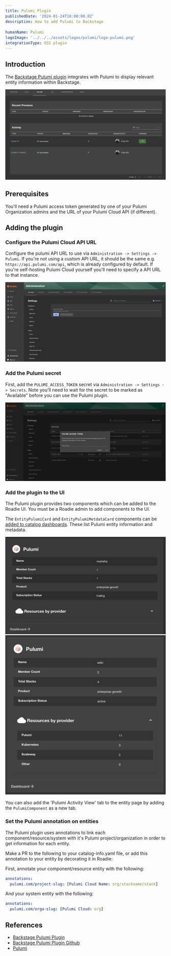 ```yaml
---
title: Pulumi Plugin
publishedDate: '2024-01-24T10:00:00.0Z'
description: How to add Pulumi to Backstage

humanName: Pulumi
logoImage: '../../../assets/logos/pulumi/logo-pulumi.png'
integrationType: OSS plugin
---
```


## Introduction

The [Backstage Pulumi plugin](https://github.com/pulumi/pulumi-backstage-plugin) integrates with Pulumi to display relevant entity information within Backstage.

![pulumi-overview.png](./pulumi-overview.png)

## Prerequisites

You'll need a Pulumi access token generated by one of your Pulumi Organization admins and the URL of your Pulumi Cloud API (if different).

## Adding the plugin

### Configure the Pulumi Cloud API URL

Configure the pulumi API URL to use via `Administration -> Settings -> Pulumi`. If you're not using a custom API URL, it should be the same e.g. `https://api.pulumi.com/api`, which is already configured by default. If you're self-hosting
Pulumi Cloud yourself you'll need to specify a API URL to that instance.

![pulumi-config.png](./pulumi-config.png)

### Add the Pulumi secret

First, add the `PULUMI_ACCESS_TOKEN` secret via `Administration -> Settings -> Secrets`. Note you'll
need to wait for the secret to be marked as "Available" before you can use the Pulumi plugin.

![pulumi-secrets.png](./pulumi-secrets.png)

### Add the plugin to the UI

The Pulumi plugin provides two components which can be added to the Roadie UI. You must be a Roadie admin to
add components to the UI.

The `EntityPulumiCard` and `EntityPulumiMetdataCard` components can be [added to catalog dashboards](/docs/getting-started/updating-the-ui/#updating-dashboards). These
list Pulumi entity information and metadata.

![pulumi-card.png](./pulumi-card.png)
![pulumi-card2.png](./pulumi-card2.png)

You can also add the 'Pulumi Activity View' tab to the entity page by adding the `PulumiComponent` as a new tab.

### Set the Pulumi annotation on entities

The Pulumi plugin uses annotations to link each component/resource/system with it's Pulumi project/organization in order to get information for each entity.

Make a PR to the following to your catalog-info.yaml file, or add this annotation to your entity by decorating it in Roadie:

First, annotate your component/resource entity with the following:

```yaml
annotations:
  pulumi.com/project-slug: [Pulumi Cloud Name: org/stackname/stack]
```

And your system entity with the following:

```yaml
annotations:
  pulumi.com/orga-slug: [Pulumi Cloud: org]
```

## References

- [Backstage Pulumi Plugin](https://roadie.io/backstage/plugins/pulumi/)
- [Backstage Pulumi Plugin Github](https://github.com/pulumi/pulumi-backstage-plugin)
- [Pulumi](https://www.pulumi.com/)
